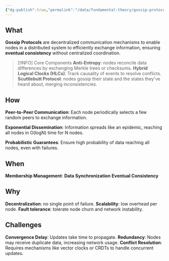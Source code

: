 ```yaml
---
{"dg-publish":true,"permalink":"/data/fundamental-theory/gossip-protocols/"}
---
```



## What
**Gossip Protocols** are decentralized communication mechanisms to enable nodes in a distributed system to efficiently exchange information, ensuring **eventual consistency** without centralized coordination.

>[!INFO] Core Components
>**Anti-Entropy**: nodes reconcile data differences by exchanging Merkle trees or checksums.
>**Hybrid Logical Clocks (HLCs)**: Track causality of events to resolve conflicts.\
>**Scuttlebutt Protocol**: nodes gossip their state and the states they've heard about, merging inconsistencies.

## How
**Peer-to-Peer Communication**:
Each node periodically selects a few random peers to exchange information.

**Exponential Dissemination**:
Information spreads like an epidemic, reaching all nodes in O(log⁡N) time for N nodes. 

**Probabilistic Guarantees**:
Ensure high probability of data reaching all nodes, even with failures.

## When
**Membership Management**:
**Data Synchronization**
**Eventual Consistency**

## Why
**Decentralization**: no single point of failure.
**Scalability**: low overhead per node.
**Fault tolerance**: tolerate node churn and network instability.

## Challenges
**Convergence Delay**: Updates take time to propagate.
**Redundancy**: Nodes may receive duplicate data, increasing network usage.
**Conflict Resolution**: Requires mechanisms like vector clocks or CRDTs to handle concurrent updates.